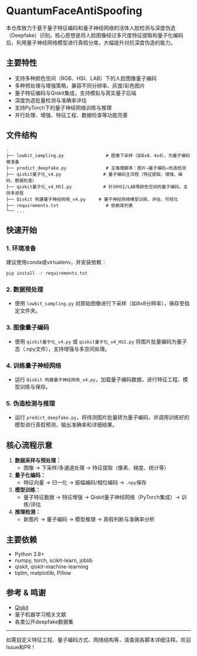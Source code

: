 # QuantumFaceAntiSpoofing

本仓库致力于基于量子特征编码和量子神经网络的活体人脸检测与深度伪造（Deepfake）识别。核心思想是将人脸图像经过多尺度特征提取和量子化编码后，利用量子神经网络模型进行真假分类，大幅提升对抗深度伪造的能力。

## 主要特性

- 支持多种颜色空间（RGB、HSI、LAB）下的人脸图像量子编码
- 多种预处理与增强策略，兼容不同分辨率、灰度/彩色图片
- 量子特征编码与Qiskit集成，支持模拟与真实量子后端
- 深度伪造批量检测与准确率评估
- 支持PyTorch下的量子神经网络训练与推理
- 并行处理、增强、特征工程、数据检查等功能完善

## 文件结构

```
.
├── lowbit_sampling.py                # 图像下采样（如8x8、4x4），为量子编码做准备
├── predict_deepfake.py               # 主推理脚本：图片→量子编码→伪造检测
├── qiskit量子化_v4.py                # 量子编码主流程（特征提取、增强、编码、数据检查）
├── qiskit量子化_v4_HSI.py            # 针对HSI/LAB等颜色空间的量子编码，支持多进程
├── Qiskit 构建量子神经网络_v4.py     # 量子神经网络模型训练、评估、可视化
├── requirements.txt                  # 依赖库列表
└── ...
```

## 快速开始

### 1. 环境准备

建议使用conda或virtualenv，并安装依赖：

```bash
pip install -r requirements.txt
```

### 2. 数据预处理

- 使用 `lowbit_sampling.py` 对原始图像进行下采样（如8x8分辨率），保存至指定文件夹。

### 3. 图像量子编码

- 使用 `qiskit量子化_v4.py` 或 `qiskit量子化_v4_HSI.py` 将图片批量编码为量子态（.npy文件），支持增强与多空间处理。

### 4. 训练量子神经网络

- 运行 `Qiskit 构建量子神经网络_v4.py`，加载量子编码数据，进行特征工程、模型训练与保存。

### 5. 伪造检测与推理

- 运行 `predict_deepfake.py`，将待测图片批量转为量子编码，并调用训练好的模型进行真假预测，输出准确率和详细结果。

## 核心流程示意

1. **数据采样与预处理：**
   - 图像 → 下采样/多通道处理 → 特征提取（像素、梯度、统计等）
2. **量子化编码：**
   - 特征向量 → 归一化 → 振幅编码/相位编码 → `.npy`保存
3. **模型训练：**
   - 量子特征数据 → 特征增强 → Qiskit量子神经网络（PyTorch集成）→ 训练/评估
4. **推理检测：**
   - 新图片 → 量子编码 → 模型推理 → 真假判断与准确率分析

## 主要依赖

- Python 3.8+
- numpy, torch, scikit-learn, joblib
- qiskit, qiskit-machine-learning
- tqdm, matplotlib, Pillow

## 参考 & 鸣谢

- [Qiskit](https://qiskit.org/)
- 量子机器学习相关文献
- 各类公开deepfake数据集

---

如需自定义特征工程、量子编码方式、网络结构等，请查阅各脚本详细注释。欢迎Issue和PR！
